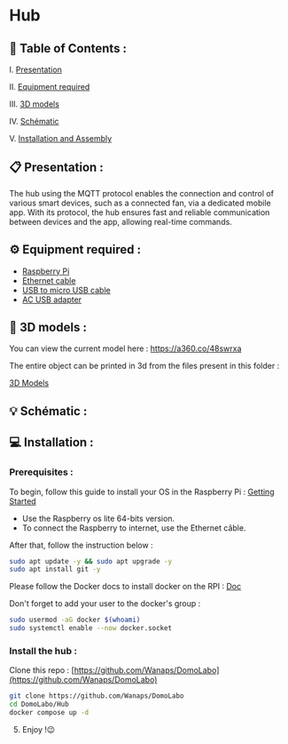 # Hub

## 📌 Table of Contents :

I. [Presentation](#📋-presentation)

II. [Equipment required](#⚙️-system-architecture)

III. [3D models](#💻-installation) 

IV. [Schématic](#💻-installation) 

V. [Installation and Assembly](#💻-installation) 

## 📋 Presentation :
The hub using the MQTT protocol enables the connection and control of various smart devices, such as a connected fan, via a dedicated mobile app. With its protocol, the hub ensures fast and reliable communication between devices and the app, allowing real-time commands.

## ⚙️ Equipment required :

- [Raspberry Pi](https://lc.cx/UVVqhr)
- [Ethernet cable](https://lc.cx/8I6v4b)
- [USB to micro USB cable](https://lc.cx/cJiMD6)
- [AC USB adapter](https://lc.cx/akJVcI)


## 🔰 3D models :
You can view the current model here : https://a360.co/48swrxa

The entire object can be printed in 3d from the files present in this folder :

[3D Models](/Hub/3D_Models/)

## 💡 Schématic :

## 💻 Installation :

### Prerequisites :

To begin, follow this guide to install your OS in the Raspberry Pi :
[Getting Started](https://www.raspberrypi.com/documentation/computers/getting-started.html)

- Use the Raspberry os lite 64-bits version.
- To connect the Raspberry to internet, use the Ethernet câble.

After that, follow the instruction below :

```bash
sudo apt update -y && sudo apt upgrade -y
sudo apt install git -y 
```

Please follow the Docker docs to install docker on the RPI : [Doc](https://docs.docker.com/engine/install/debian/)

Don't forget to add your user to the docker's group :
```bash
sudo usermod -aG docker $(whoami)
sudo systemctl enable --now docker.socket
```

### Install the hub :

Clone this repo : [https://github.com/Wanaps/DomoLabo](https://github.com/Wanaps/DomoLabo)

```bash
git clone https://github.com/Wanaps/DomoLabo
cd DomoLabo/Hub
docker compose up -d
```


5. Enjoy !😉
